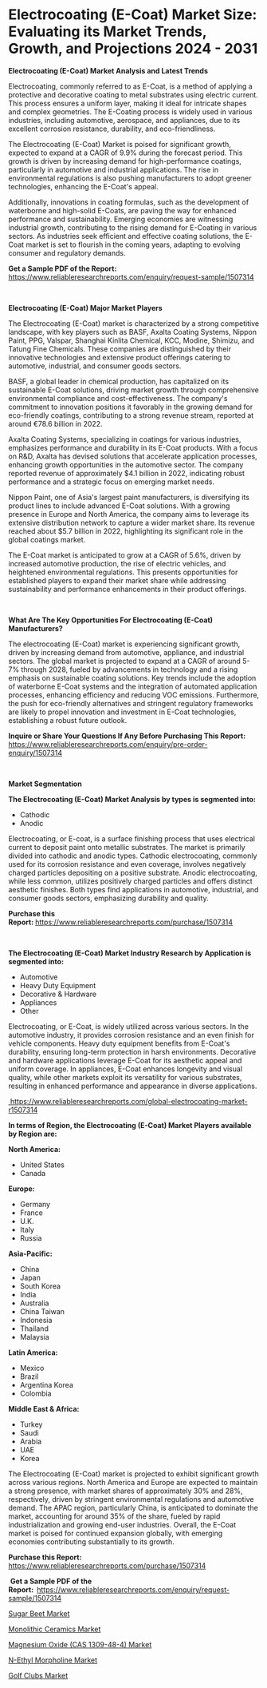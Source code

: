 <p><h1>Electrocoating (E-Coat) Market Size: Evaluating its Market Trends, Growth, and Projections 2024 - 2031</h1></p><p><strong>Electrocoating (E-Coat) Market Analysis and Latest Trends</strong></p>
<p><p>Electrocoating, commonly referred to as E-Coat, is a method of applying a protective and decorative coating to metal substrates using electric current. This process ensures a uniform layer, making it ideal for intricate shapes and complex geometries. The E-Coating process is widely used in various industries, including automotive, aerospace, and appliances, due to its excellent corrosion resistance, durability, and eco-friendliness.</p><p>The Electrocoating (E-Coat) Market is poised for significant growth, expected to expand at a CAGR of 9.9% during the forecast period. This growth is driven by increasing demand for high-performance coatings, particularly in automotive and industrial applications. The rise in environmental regulations is also pushing manufacturers to adopt greener technologies, enhancing the E-Coat's appeal. </p><p>Additionally, innovations in coating formulas, such as the development of waterborne and high-solid E-Coats, are paving the way for enhanced performance and sustainability. Emerging economies are witnessing industrial growth, contributing to the rising demand for E-Coating in various sectors. As industries seek efficient and effective coating solutions, the E-Coat market is set to flourish in the coming years, adapting to evolving consumer and regulatory demands.</p></p>
<p><strong>Get a Sample PDF of the Report:&nbsp;</strong> <a href="https://www.reliableresearchreports.com/enquiry/request-sample/1507314">https://www.reliableresearchreports.com/enquiry/request-sample/1507314</a></p>
<p>&nbsp;</p>
<p><strong>Electrocoating (E-Coat) Major Market Players</strong></p>
<p><p>The Electrocoating (E-Coat) market is characterized by a strong competitive landscape, with key players such as BASF, Axalta Coating Systems, Nippon Paint, PPG, Valspar, Shanghai Kinlita Chemical, KCC, Modine, Shimizu, and Tatung Fine Chemicals. These companies are distinguished by their innovative technologies and extensive product offerings catering to automotive, industrial, and consumer goods sectors.</p><p>BASF, a global leader in chemical production, has capitalized on its sustainable E-Coat solutions, driving market growth through comprehensive environmental compliance and cost-effectiveness. The company's commitment to innovation positions it favorably in the growing demand for eco-friendly coatings, contributing to a strong revenue stream, reported at around €78.6 billion in 2022.</p><p>Axalta Coating Systems, specializing in coatings for various industries, emphasizes performance and durability in its E-Coat products. With a focus on R&D, Axalta has devised solutions that accelerate application processes, enhancing growth opportunities in the automotive sector. The company reported revenue of approximately $4.1 billion in 2022, indicating robust performance and a strategic focus on emerging market needs.</p><p>Nippon Paint, one of Asia's largest paint manufacturers, is diversifying its product lines to include advanced E-Coat solutions. With a growing presence in Europe and North America, the company aims to leverage its extensive distribution network to capture a wider market share. Its revenue reached about $5.7 billion in 2022, highlighting its significant role in the global coatings market.</p><p>The E-Coat market is anticipated to grow at a CAGR of 5.6%, driven by increased automotive production, the rise of electric vehicles, and heightened environmental regulations. This presents opportunities for established players to expand their market share while addressing sustainability and performance enhancements in their product offerings.</p></p>
<p>&nbsp;</p>
<p><strong>What Are The Key Opportunities For Electrocoating (E-Coat) Manufacturers?</strong></p>
<p><p>The electrocoating (E-Coat) market is experiencing significant growth, driven by increasing demand from automotive, appliance, and industrial sectors. The global market is projected to expand at a CAGR of around 5-7% through 2028, fueled by advancements in technology and a rising emphasis on sustainable coating solutions. Key trends include the adoption of waterborne E-Coat systems and the integration of automated application processes, enhancing efficiency and reducing VOC emissions. Furthermore, the push for eco-friendly alternatives and stringent regulatory frameworks are likely to propel innovation and investment in E-Coat technologies, establishing a robust future outlook.</p></p>
<p><strong>Inquire or Share Your Questions If Any Before Purchasing This Report:</strong> <a href="https://www.reliableresearchreports.com/enquiry/pre-order-enquiry/1507314">https://www.reliableresearchreports.com/enquiry/pre-order-enquiry/1507314</a></p>
<p>&nbsp;</p>
<p><strong>Market Segmentation</strong></p>
<p><strong>The Electrocoating (E-Coat) Market Analysis by types is segmented into:</strong></p>
<p><ul><li>Cathodic</li><li>Anodic</li></ul></p>
<p><p>Electrocoating, or E-coat, is a surface finishing process that uses electrical current to deposit paint onto metallic substrates. The market is primarily divided into cathodic and anodic types. Cathodic electrocoating, commonly used for its corrosion resistance and even coverage, involves negatively charged particles depositing on a positive substrate. Anodic electrocoating, while less common, utilizes positively charged particles and offers distinct aesthetic finishes. Both types find applications in automotive, industrial, and consumer goods sectors, emphasizing durability and quality.</p></p>
<p><strong>Purchase this Report:&nbsp;</strong><a href="https://www.reliableresearchreports.com/purchase/1507314">https://www.reliableresearchreports.com/purchase/1507314</a></p>
<p>&nbsp;</p>
<p><strong>The Electrocoating (E-Coat) Market Industry Research by Application is segmented into:</strong></p>
<p><ul><li>Automotive</li><li>Heavy Duty Equipment</li><li>Decorative & Hardware</li><li>Appliances</li><li>Other</li></ul></p>
<p><p>Electrocoating, or E-Coat, is widely utilized across various sectors. In the automotive industry, it provides corrosion resistance and an even finish for vehicle components. Heavy duty equipment benefits from E-Coat's durability, ensuring long-term protection in harsh environments. Decorative and hardware applications leverage E-Coat for its aesthetic appeal and uniform coverage. In appliances, E-Coat enhances longevity and visual quality, while other markets exploit its versatility for various substrates, resulting in enhanced performance and appearance in diverse applications.</p></p>
<p><a href="https://www.reliableresearchreports.com/global-electrocoating-market-r1507314">&nbsp;https://www.reliableresearchreports.com/global-electrocoating-market-r1507314</a></p>
<p><strong>In terms of Region, the Electrocoating (E-Coat) Market Players available by Region are:</strong></p>
<p>
    <p> <strong> North America: </strong>
        <ul>
            <li>United States</li>
            <li>Canada</li>
        </ul>
        </p> 
    <p> <strong> Europe: </strong>
        <ul>
            <li>Germany</li>
            <li>France</li>
            <li>U.K.</li>
            <li>Italy</li>
            <li>Russia</li>
        </ul>
        </p> 
    <p> <strong> Asia-Pacific: </strong>
        <ul>
            <li>China</li>
            <li>Japan</li>
            <li>South Korea</li>
            <li>India</li>
            <li>Australia</li>
            <li>China Taiwan</li>
            <li>Indonesia</li>
            <li>Thailand</li>
            <li>Malaysia</li>
        </ul>
        </p> 
    <p> <strong> Latin America: </strong>
        <ul>
            <li>Mexico</li>
            <li>Brazil</li>
            <li>Argentina Korea</li>
            <li>Colombia</li>
        </ul>
        </p> 
    <p> <strong> Middle East & Africa: </strong>
        <ul>
            <li>Turkey</li>
            <li>Saudi</li>
            <li>Arabia</li>
            <li>UAE</li>
            <li>Korea</li>
        </ul>
    </p>
    </p>
<p><p>The Electrocoating (E-Coat) market is projected to exhibit significant growth across various regions. North America and Europe are expected to maintain a strong presence, with market shares of approximately 30% and 28%, respectively, driven by stringent environmental regulations and automotive demand. The APAC region, particularly China, is anticipated to dominate the market, accounting for around 35% of the share, fueled by rapid industrialization and growing end-user industries. Overall, the E-Coat market is poised for continued expansion globally, with emerging economies contributing substantially to its growth.</p></p>
<p><strong>Purchase this Report: </strong><a href="https://www.reliableresearchreports.com/purchase/1507314">https://www.reliableresearchreports.com/purchase/1507314</a></p>
<p>&nbsp;<strong>Get a Sample PDF of the Report:&nbsp;&nbsp;</strong><a href="https://www.reliableresearchreports.com/enquiry/request-sample/1507314">https://www.reliableresearchreports.com/enquiry/request-sample/1507314</a></p>
<p><strong></strong></p>
<p><p><a href="https://www.linkedin.com/pulse/global-sugar-beet-market-trends-forecasts-strategic-analysis-hlfte?trackingId=A0QsePRySSO4bMqlHHsTrA%3D%3D">Sugar Beet Market</a></p><p><a href="https://www.linkedin.com/pulse/market-dynamics-future-trends-global-monolithic-ceramics-ahlve?trackingId=OU6yNAegTwebn7Ona2qG8w%3D%3D">Monolithic Ceramics Market</a></p><p><a href="https://medium.com/@ernestoteuberkk/what-innovations-are-shaping-the-magnesium-oxide-cas-1309-48-4-market-b92ac9625127">Magnesium Oxide (CAS 1309-48-4) Market</a></p><p><a href="https://medium.com/@ernestoteuberkk/n-ethyl-morpholine-market-trends-and-analysis-opportunities-and-challenges-for-future-growth-19849143503d?postPublishedType=repub">N-Ethyl Morpholine Market</a></p><p><a href="https://issuu.com/reportprime-2/docs/golf-clubs-market-size-2030.pptx_b88409a7d81e98">Golf Clubs Market</a></p></p>